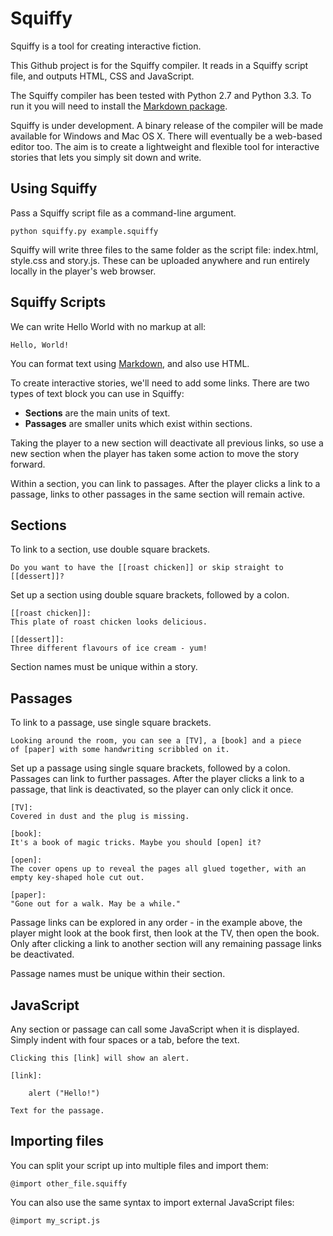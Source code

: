 Squiffy
=======

Squiffy is a tool for creating interactive fiction.

This Github project is for the Squiffy compiler. It reads in a Squiffy script file, and outputs HTML, CSS and JavaScript.

The Squiffy compiler has been tested with Python 2.7 and Python 3.3. To run it you will need to install the [Markdown package](https://pypi.python.org/pypi/Markdown).

Squiffy is under development. A binary release of the compiler will be made available for Windows and Mac OS X. There will eventually be a web-based editor too. The aim is to create a lightweight and flexible tool for interactive stories that lets you simply sit down and write.

Using Squiffy
-------------

Pass a Squiffy script file as a command-line argument.

    python squiffy.py example.squiffy
    
Squiffy will write three files to the same folder as the script file: index.html, style.css and story.js. These can be uploaded anywhere and run entirely locally in the player's web browser.

Squiffy Scripts
---------------

We can write Hello World with no markup at all:

    Hello, World!
    
You can format text using [Markdown](http://daringfireball.net/projects/markdown/syntax), and also use HTML.

To create interactive stories, we'll need to add some links. There are two types of text block you can use in Squiffy:

- **Sections** are the main units of text.
- **Passages** are smaller units which exist within sections.

Taking the player to a new section will deactivate all previous links, so use a new section when the player has taken some action to move the story forward.

Within a section, you can link to passages. After the player clicks a link to a passage, links to other passages in the same section will remain active.

Sections
--------

To link to a section, use double square brackets.

    Do you want to have the [[roast chicken]] or skip straight to [[dessert]]?
    
Set up a section using double square brackets, followed by a colon.

```
[[roast chicken]]:
This plate of roast chicken looks delicious.

[[dessert]]:
Three different flavours of ice cream - yum!
```

Section names must be unique within a story.

Passages
--------

To link to a passage, use single square brackets.

```
Looking around the room, you can see a [TV], a [book] and a piece
of [paper] with some handwriting scribbled on it.
```
    
Set up a passage using single square brackets, followed by a colon. Passages can link to further passages. After the player clicks a link to a passage, that link is deactivated, so the player can only click it once.

```
[TV]:
Covered in dust and the plug is missing.

[book]:
It's a book of magic tricks. Maybe you should [open] it?

[open]:
The cover opens up to reveal the pages all glued together, with an empty key-shaped hole cut out.

[paper]:
"Gone out for a walk. May be a while."
```

Passage links can be explored in any order - in the example above, the player might look at the book first, then look at the TV, then open the book. Only after clicking a link to another section will any remaining passage links be deactivated.

Passage names must be unique within their section.

JavaScript
----------

Any section or passage can call some JavaScript when it is displayed. Simply indent with four spaces or a tab, before the text.

```
Clicking this [link] will show an alert.

[link]:

    alert ("Hello!")
    
Text for the passage.
```

Importing files
---------------

You can split your script up into multiple files and import them:

    @import other_file.squiffy
    
You can also use the same syntax to import external JavaScript files:

    @import my_script.js
